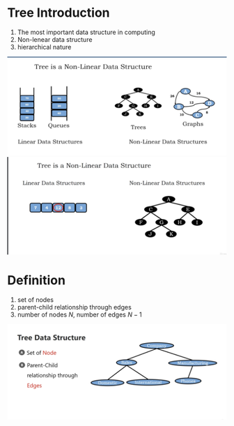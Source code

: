 # Tree Introduction

1. The most important data structure in computing
2. Non-lenear data structure
3. hierarchical nature

<img src='../assets/146_1.png'></img>
<img src='../assets/146_2.png'></img>

# Definition

1. set of nodes
2. parent-child relationship through edges
3. number of nodes $N$, number of edges $N-1$

<img src='../assets/146_3.png'></img>
